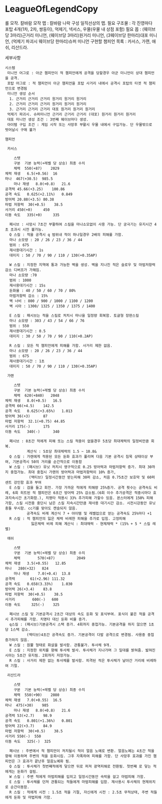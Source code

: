 # LeagueOfLegendCopy
롤 모작. 칼바람 모작
맵 : 칼바람 나락
구성 
 일직선상의 맵.
 필요 구조물 : 각 진영마다 포탑 4개(1차, 2차, 쌍둥이), 억제기, 넥서스, 우물(우물 내 상점 포함)
 필요 몹 : (웨이브당 3마리)근거리 미니언, (웨이브당 3마리)원거리 미니언, (3웨이브당 한마리)대포 미니언, (억제기 파괴시 웨이브당 한마리)슈퍼 미니언
 구현할 챔피언 목록 : 카서스, 가랜, 애쉬, 리산드라.

세부사항


    시스템
     미니언 어그로 : 아군 챔피언이 적 챔피언에게 공격을 당할경우 아군 미니언이 상대 챔피언을 공격.
     포탑 어그로 : 적 챔피언이 아군 챔피언을 포탑 사거리 내에서 공격시 포탑의 타겟 적 챔피언으로 변경됨
     미니언 생성 순서
      1. 근거리 근거리 근거리 원거리 원거리 원거리
      2. 근거리 근거리 근거리 원거리 원거리 원거리
      3. 근거리 근거리 근거리 대포 원거리 원거리 원거리
     억제기 파괴시. 슈퍼미니언 근거리 근거리 근거리 (대포) 원거리 원거리 원거리
     대포 미니언 생성 조건 : 3번쨰 웨이브마다 생성.
     아이탬 구입 조건 : 게임 시작 또는 사망후 부활시 우물 내에서 구입가능. 단 우물밖으로 벗어날시 구매 불가
     
    챔피언
    
     카서스
					
     	스텟
      	구분  기본 능력(+레벨 당 상승) 최종 수치 
      	체력	550(+87)	2029
	체력 재생	6.5(+0.56)	16
	마나	467(+30.5)	985.5
      	마나 재생	8.0(+0.8)	21.6
	공격력	45.66(+3.25)	100.86
	공격 속도	0.625(+2.11%)	0.849
	방어력	20.88(+3.5)	80.38
	마법 저항력	30(+0.5)	38.5
	사거리	450(+0)		450
	이동 속도	335(+0)		335
	
      패시브 : 사망시 7초간 부활하여 스킬을 마나소모없이 사용 가능. 단 궁극기는 유지시간 4초 초과시 시전 불가능.
      Q 스킬 : 적을 공격시 q 범위내 적이 하나일경우 2배의 피해를 가함.
      마나 소모량 : 20 / 26 / 23 / 36 / 44
      범위 : 675
      재사용대기시간 : 1s
      데미지 : 50 / 70 / 90 / 110 / 130(+0.35AP)
     
      W 스킬 : 지정한 지역에 통과 가능한 벽을 생성. 벽을 지나친 적은 슬로우 및 마법저항력 감소 디버프가 가해짐.      
      마나 소모량 :70
      범위 : 1000
      재사용대기시간 : 15s
      둔화율 : 40 / 50 / 60 / 70 / 80%
      마법저항력 감소 : 15%
      벽 너비 : 800 / 900 / 1000 / 1100 / 1200
      벽 시아 : 1300/ 1325 / 1350 / 1375 / 1400
      
      E 스킬 : 패시브는 적을 스킬로 처치시 마나을 일정량 회복함. 토글형 장판스킬
      마나 소모량 : 303 / 43 / 54 / 66 / 76
      범위 : 550
      재사용대기시간 : 0.5
      데미지 : 30 / 50 / 70 / 90 / 110(+0.2AP)
      
      R 스킬 : 모든 적 챔피언에게 피해를 가함. 사거리 제한 없음.
      마나 소모량 : 20 / 26 / 23 / 36 / 44
      범위 : 675
      재사용대기시간 : 1초
      데미지 : 50 / 70 / 90 / 110 / 130(+0.35AP)
      
     가랜
					
     	스텟
      	구분  기본 능력(+레벨 당 상승) 최종 수치 
      	체력	620(+840)	2048
	체력 재생	8.0(+0.5)	16.5
	공격력	66(+4.5)	142.5
	공격 속도	0.625(+3.65%)	1.013
	방어력	36(+3)		87
	마법 저항력	32.1(+0.75)	44.85
	사거리	175(-)		175
	이동 속도	340(-)		340
     
      패시브 : 8초간 적에게 피해 또는 스킬 적중이 없을경우 5초당 최대체력의 일정비만큼 회복.
              계산식 : 5초당 최대체력의 1.5 ~ 10.8&
      Q 스킬 : 가렌에게 적용된 모든 둔화 효과가 풀리며 다음 기본 공격시 침묵 상태이상 부여, 기본공격시 50의 거리를 순간적으로 이동함
      W 스킬 : (패시브) 유닛 처치시 영구적으로 0.25 방어력과 마법저항력 증가. 최대 30까지 중첩가능. 최대 중첩시 가랜의 방어력과 마법저항력이 10% 증가,
               (액티브) 일정시간동안 받는피해 30퍼 감소, 처음 0.75초간 보호막 및 60퍼센트 강인함 효과 부여
      E 스킬 : 검을 들고 회전. 가장 가까운 적에게 피해량 25%증가. 공격 횟수는 공격속도 비례, 6회 히트된 적 챔피언은 6초간 방어력 25% 감소됨.(6회 이수 추가공격은 적중시마다 효과지속시간 초기화함.), 치명타 적용시 33% 추가피해 가할수 있음. 몬스터에게 150% 피해 가함, 스킬 시전중 중단시 남은 스킬 지속시간만큼 재사용 대기시간 감소. 시전시강동안 유닛 충돌 무시함. cc기를 맞아도 캔슬되지 않음.
              공격속도 비례 계산식 7 + 아이템 및 레벨업으로 얻는 공격속도 25%마다 +1
      R 스킬 : 적 챔피언의 잃은 체력 비례한 피해을 추가로 입힘. 고정피해
                잃은체력 비례 피해 계산식 : 최대채력 - 현제채력 * (15% + 5 * 스킬 레벨)
                
     애쉬
     	
     	스텟
      	구분  기본 능력(+레벨 당 상승) 최종 수치 
      	체력        570(+87)          2049
	체력 재생	3.5(+0.55)	 12.85
	마나	 280(+32)	824
      	마나 재생    7.0(+0.4)	13.8
	공격력       61(+2.96)	111.32
	공격 속도	0.658(3.33%)	1.030
	방어력	26(+3.4)	83.8
	마법 저항력  30(+0.5)	38.5
	사거리        600(-)	600
	이동 속도     325(-)	325
     
      패시브 스킬 및 기본공격시 2초간 대상의 속도 둔화 및 표식부여. 표식이 붙은 적을 공격시 추가피해를 가함. 치명타 대신 둔화 비율 증가.
      q스킬 : (패시브)기본공격시 스택 증가. 4회까지 중첩가능. 기본공격을 하지 않으면 1초당 1스택 감소.
              (액티브)4초간 공격속도 증가. 기본공격이 다발 공격으로 변경됨. 사용중 중첩 증가하지 않음.
      W 스킬 : 원뿔 형태로 화살을 발사함. 관통불가. 투사체 9개.
      E 스킬 : 지정한 위치를 향해 투사체 발사. 투사체가 지나가며 그 일대를 밝혀줌. 밣혀진 시아는 5초간 유지됨. 2회까지 저장가능.
      R 스킬 : 사거리 제한 없는 투사체를 발사함. 피격된 적은 투사체가 날아간 거리에 비례하여 기절.
      
     리산드라
					
     	스텟
      	구분  기본 능력(+레벨 당 상승) 최종 수치 
      	체력	550(+90)	2080
	체력 재생	7.0(+0.55)	16.5
	마나	475(+30)	985
      	마나 재생	8.0(+0.8)	21.6
	공격력	53(+2.7)	98.9
	공격 속도	0.801(+1.36%)	0.801
	방어력	22(+3.7)	84.9
	마법 저항력	30(+0.5)	38.5
	사거리	550(-)	550
	이동 속도	325(-)	325
						
      패시브 : 주변에서 적 챔피언이 처치될시 적이 얼음 노예로 변환. 얼음노예는 4초간 적을 향해 이동하며 주변의 적을 둔화시킴. 그후 자폭하여 피해를 가함. 단 사망후 효과를 가진 챔피언은 그 효과가 끝난후 얼음노예화 됨.
      Q 스킬 : 투사체가 첫번쨰적에게 닿으면 뒤로 퍼져 광역피해로 전환됨. 첫번쨰 로 닿는 적에게는 둔화가 걸림.
      W 스킬 : 주변 적에게 마법피해를 입히고 일정시간동안 속박을 걸고 마법피해 가함.
      E 스킬 : 투사체를 던져 관통되는 적들에게 마법피해를 입함. 재사용시 투사체의 현제위치로 순간이동함.
      R 스킬 : 적에게 시전 : 1.5초 적을 기절, 자신에게 시전 : 2.5초 무적상태, 주변 적들에게 둔화 및 마법피해 가함.

